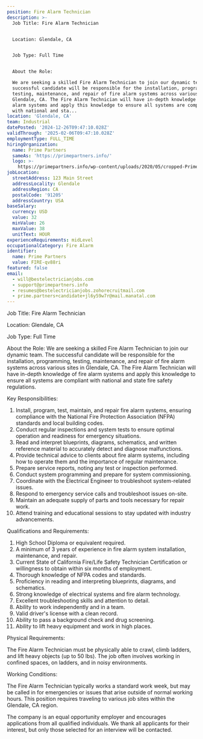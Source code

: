 ```yaml
---
position: Fire Alarm Technician
description: >-
  Job Title: Fire Alarm Technician


  Location: Glendale, CA


  Job Type: Full Time


  About the Role:

  We are seeking a skilled Fire Alarm Technician to join our dynamic team. The
  successful candidate will be responsible for the installation, programming,
  testing, maintenance, and repair of fire alarm systems across various sites in
  Glendale, CA. The Fire Alarm Technician will have in-depth knowledge of fire
  alarm systems and apply this knowledge to ensure all systems are compliant
  with national and sta...
location: 'Glendale, CA'
team: Industrial
datePosted: '2024-12-26T09:47:10.028Z'
validThrough: '2025-02-06T09:47:10.028Z'
employmentType: FULL_TIME
hiringOrganization:
  name: Prime Partners
  sameAs: 'https://primepartners.info/'
  logo: >-
    https://primepartners.info/wp-content/uploads/2020/05/cropped-Prime-Partners-Logo-NO-BG-1-1.png
jobLocation:
  streetAddress: 123 Main Street
  addressLocality: Glendale
  addressRegion: CA
  postalCode: '91205'
  addressCountry: USA
baseSalary:
  currency: USD
  value: 32
  minValue: 26
  maxValue: 38
  unitText: HOUR
experienceRequirements: midLevel
occupationalCategory: Fire Alarm
identifier:
  name: Prime Partners
  value: FIRE-qv88ri
featured: false
email:
  - will@bestelectricianjobs.com
  - support@primepartners.info
  - resumes@bestelectricianjobs.zohorecruitmail.com
  - prime.partners+candidate+jl6y59w7r@mail.manatal.com
---
```




Job Title: Fire Alarm Technician

Location: Glendale, CA

Job Type: Full Time

About the Role:
We are seeking a skilled Fire Alarm Technician to join our dynamic team. The successful candidate will be responsible for the installation, programming, testing, maintenance, and repair of fire alarm systems across various sites in Glendale, CA. The Fire Alarm Technician will have in-depth knowledge of fire alarm systems and apply this knowledge to ensure all systems are compliant with national and state fire safety regulations.

Key Responsibilities:

1. Install, program, test, maintain, and repair fire alarm systems, ensuring compliance with the National Fire Protection Association (NFPA) standards and local building codes.
2. Conduct regular inspections and system tests to ensure optimal operation and readiness for emergency situations.
3. Read and interpret blueprints, diagrams, schematics, and written reference material to accurately detect and diagnose malfunctions.
4. Provide technical advice to clients about fire alarm systems, including how to operate them and the importance of regular maintenance.
5. Prepare service reports, noting any test or inspection performed.
6. Conduct system programming and prepare for system commissioning.
7. Coordinate with the Electrical Engineer to troubleshoot system-related issues.
8. Respond to emergency service calls and troubleshoot issues on-site.
9. Maintain an adequate supply of parts and tools necessary for repair work.
10. Attend training and educational sessions to stay updated with industry advancements.

Qualifications and Requirements:

1. High School Diploma or equivalent required.
2. A minimum of 3 years of experience in fire alarm system installation, maintenance, and repair.
3. Current State of California Fire/Life Safety Technician Certification or willingness to obtain within six months of employment.
4. Thorough knowledge of NFPA codes and standards.
5. Proficiency in reading and interpreting blueprints, diagrams, and schematics.
6. Strong knowledge of electrical systems and fire alarm technology.
7. Excellent troubleshooting skills and attention to detail.
8. Ability to work independently and in a team.
9. Valid driver's license with a clean record.
10. Ability to pass a background check and drug screening.
11. Ability to lift heavy equipment and work in high places.

Physical Requirements:

The Fire Alarm Technician must be physically able to crawl, climb ladders, and lift heavy objects (up to 50 lbs). The job often involves working in confined spaces, on ladders, and in noisy environments.

Working Conditions:

The Fire Alarm Technician typically works a standard work week, but may be called in for emergencies or issues that arise outside of normal working hours. This position requires traveling to various job sites within the Glendale, CA region. 

The company is an equal opportunity employer and encourages applications from all qualified individuals. We thank all applicants for their interest, but only those selected for an interview will be contacted.
